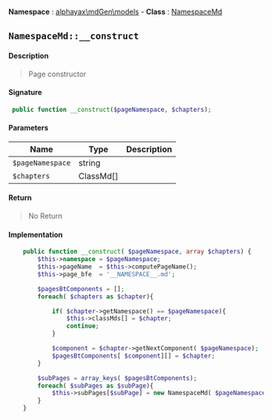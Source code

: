 **Namespace**  : [alphayax\mdGen\models](../__NAMESPACE__.md) -
**Class** : [NamespaceMd](__CLASS__.md)

## `NamespaceMd::__construct`

#### Description

> Page constructor

#### Signature

```php
 public function __construct($pageNamespace, $chapters);
```

#### Parameters

| Name | Type | Description |
|---|---|---|
| `$pageNamespace` | string |  |
| `$chapters` | ClassMd[] |  |

#### Return

> No Return

#### Implementation

```php
    public function __construct( $pageNamespace, array $chapters) {
        $this->namespace = $pageNamespace;
        $this->pageName  = $this->computePageName();
        $this->page_bfe  = '__NAMESPACE__.md';

        $pagesBtComponents = [];
        foreach( $chapters as $chapter){

            if( $chapter->getNamespace() == $pageNamespace){
                $this->classMds[] = $chapter;
                continue;
            }

            $component = $chapter->getNextComponent( $pageNamespace);
            $pagesBtComponents[ $component][] = $chapter;
        }

        $subPages = array_keys( $pagesBtComponents);
        foreach( $subPages as $subPage){
            $this->subPages[$subPage] = new NamespaceMd( $pageNamespace . '\\'. $subPage, $pagesBtComponents[$subPage]);
        }
    }

```
